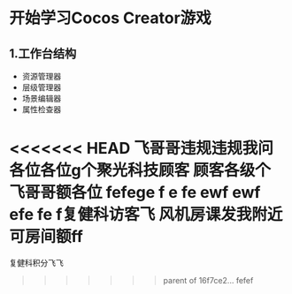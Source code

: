 # 开始学习Cocos Creator游戏

## 1.工作台结构

  - 资源管理器
  - 层级管理器
  - 场景编辑器
  - 属性检查器

<<<<<<< HEAD
飞哥哥违规违规我问各位各位g个聚光科技顾客
顾客各级个
飞哥哥额各位
fefege
f e fe ewf ewf efe  fe f复健科访客飞
风机房课发我附近可房间额ff
=======
复健科积分飞飞
>>>>>>> parent of 16f7ce2... fefef

